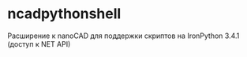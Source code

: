# ncadpythonshell
Расширение к nanoCAD для поддержки скриптов на IronPython 3.4.1 (доступ к NET API)
